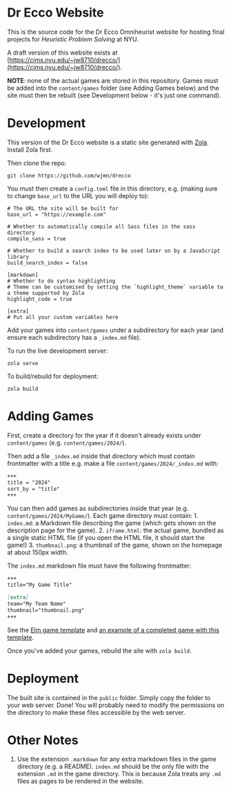 # Dr Ecco Website

This is the source code for the Dr Ecco Omniheurist website for hosting final projects for *Heuristic Problem Solving* at NYU.

A draft version of this website exists at [https://cims.nyu.edu/~jw8710/drecco/](https://cims.nyu.edu/~jw8710/drecco/). 

**NOTE**: none of the actual games are stored in this repository. Games must be added into the `content/games` folder (see Adding Games below) and the site must then be rebuilt (see Development below - it's just one command). 

# Development

This version of the Dr Ecco website is a static site generated with [Zola](https://www.getzola.org/). Install Zola first. 

Then clone the repo:

```
git clone https://github.com/wjmn/drecco
```

You must then create a `config.toml` file in this directory, e.g. (making sure to change `base_url` to the URL you will deploy to):

```
# The URL the site will be built for
base_url = "https://example.com"

# Whether to automatically compile all Sass files in the sass directory
compile_sass = true

# Whether to build a search index to be used later on by a JavaScript library
build_search_index = false

[markdown]
# Whether to do syntax highlighting
# Theme can be customised by setting the `highlight_theme` variable to a theme supported by Zola
highlight_code = true

[extra]
# Put all your custom variables here

```

Add your games into `content/games` under a subdirectory for each year (and ensure each subdirectory has a `_index.md` file). 

To run the live development server:

```
zola serve
```

To build/rebuild for deployment:

```
zola build
```

# Adding Games


First, create a directory for the year if it doesn't already exists under `content/games` (e.g. `content/games/2024/`). 

Then add a file `_index.md` inside that directory which must contain frontmatter with a title e.g. make a file `content/games/2024/_index.md` with:

```md
+++
title = "2024"
sort_by = "title"
+++
```

You can then add games as subdirectories inside that year (e.g. `content/games/2024/MyGame/`). Each game directory must contain:
    1. `index.md`: a Markdown file describing the game (which gets shown on the description page for the game).
    2. `iframe.html`: the actual game, bundled as a single static HTML file (if you open the HTML file, it should start the game!)
    3. `thumbnail.png`: a thumbnail of the game, shown on the homepage at about 150px width.

The `index.md` markdown file must have the following frontmatter:

```md
+++
title="My Game Title"

[extra]
team="My Team Name"
thumbnail="thumbnail.png"
+++
```

See the [Elm game template](https://github.com/wjmn/drecco-game-template) and [an example of a completed game with this template](https://github.com/wjmn/gomoku). 

Once you've added your games, rebuild the site with `zola build`. 

# Deployment

The built site is contained in the `public` folder. Simply copy the folder to your web server. Done! You will probably need to modify the permissions on the directory to make these files accessible by the web server.

# Other Notes

1. Use the extension `.markdown` for any extra markdown files in the game directory (e.g. a README). `index.md` should be the only file with the extension `.md` in the game directory. This is because Zola treats any `.md` files as pages to be rendered in the website. 

